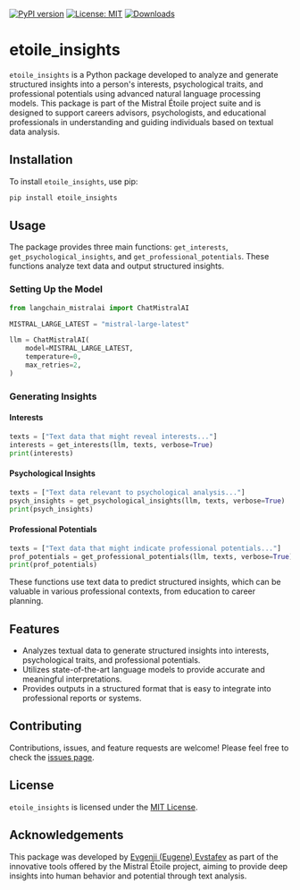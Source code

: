 [![PyPI version](https://badge.fury.io/py/etoile_insights.svg)](https://badge.fury.io/py/etoile_insights)
[![License: MIT](https://img.shields.io/badge/License-MIT-green.svg)](https://opensource.org/licenses/MIT)
[![Downloads](https://static.pepy.tech/badge/etoile_insights)](https://pepy.tech/project/etoile_insights)

# etoile_insights

`etoile_insights` is a Python package developed to analyze and generate structured insights into a person's interests, psychological traits, and professional potentials using advanced natural language processing models. This package is part of the Mistral Étoile project suite and is designed to support careers advisors, psychologists, and educational professionals in understanding and guiding individuals based on textual data analysis.

## Installation

To install `etoile_insights`, use pip:

```bash
pip install etoile_insights
```

## Usage

The package provides three main functions: `get_interests`, `get_psychological_insights`, and `get_professional_potentials`. These functions analyze text data and output structured insights.

### Setting Up the Model

```python
from langchain_mistralai import ChatMistralAI

MISTRAL_LARGE_LATEST = "mistral-large-latest"

llm = ChatMistralAI(
    model=MISTRAL_LARGE_LATEST,
    temperature=0,
    max_retries=2,
)
```

### Generating Insights

#### Interests

```python
texts = ["Text data that might reveal interests..."]
interests = get_interests(llm, texts, verbose=True)
print(interests)
```

#### Psychological Insights

```python
texts = ["Text data relevant to psychological analysis..."]
psych_insights = get_psychological_insights(llm, texts, verbose=True)
print(psych_insights)
```

#### Professional Potentials

```python
texts = ["Text data that might indicate professional potentials..."]
prof_potentials = get_professional_potentials(llm, texts, verbose=True)
print(prof_potentials)
```

These functions use text data to predict structured insights, which can be valuable in various professional contexts, from education to career planning.

## Features

- Analyzes textual data to generate structured insights into interests, psychological traits, and professional potentials.
- Utilizes state-of-the-art language models to provide accurate and meaningful interpretations.
- Provides outputs in a structured format that is easy to integrate into professional reports or systems.

## Contributing

Contributions, issues, and feature requests are welcome! Please feel free to check the [issues page](https://github.com/chigwell/etoile_insights/issues).

## License

`etoile_insights` is licensed under the [MIT License](https://choosealicense.com/licenses/mit/).

## Acknowledgements

This package was developed by [Evgenii (Eugene) Evstafev](https://www.linkedin.com/in/eugene-evstafev-716669181/) as part of the innovative tools offered by the Mistral Étoile project, aiming to provide deep insights into human behavior and potential through text analysis.
